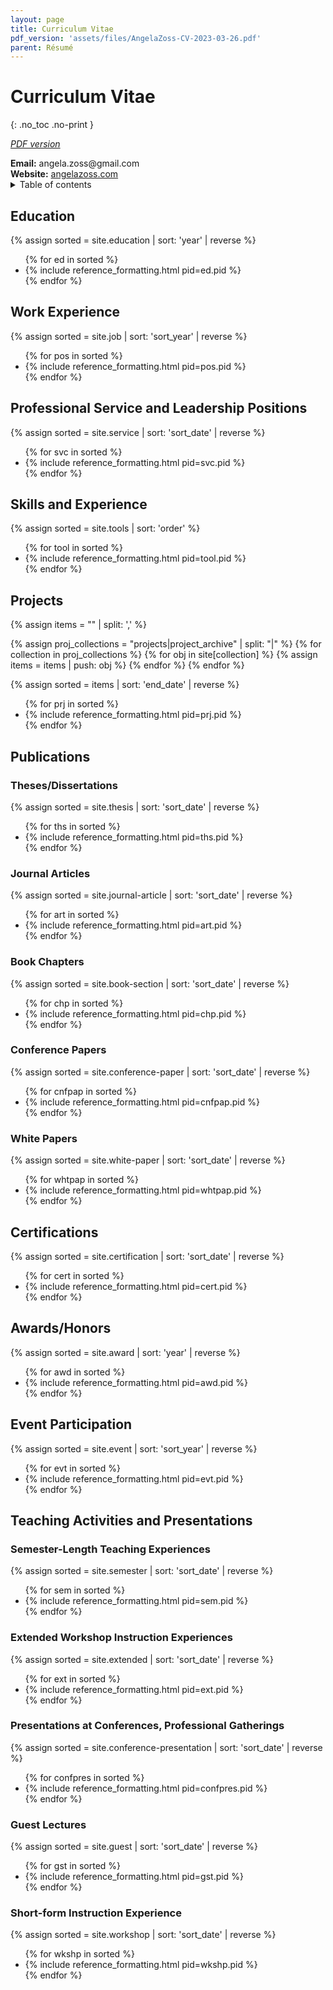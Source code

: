 ```yaml
---
layout: page
title: Curriculum Vitae
pdf_version: 'assets/files/AngelaZoss-CV-2023-03-26.pdf'
parent: Résumé
---
```


# Curriculum Vitae
{: .no_toc .no-print }

<p class="no-print"><i><a href="{{ page.pdf_version | relative_url }}">PDF version</a></i></p>

<div class="show-print"><strong>Email:</strong> angela.zoss@gmail.com</div>
<div class="show-print"><strong>Website:</strong> <a href="https://www.angelazoss.com/">angelazoss.com</a></div>

<details markdown="block" class="no-print">
  <summary>
    Table of contents
  </summary>
  {: .text-delta }
* TOC
{:toc}
</details>

## Education

{% assign sorted = site.education | sort: 'year' | reverse %}
  <ul>
  {% for ed in sorted %}
    <li>{% include reference_formatting.html pid=ed.pid %}</li>
  {% endfor %}
  </ul>

## Work Experience

{% assign sorted = site.job | sort: 'sort_year' | reverse %}
<ul>
{% for pos in sorted %}
    <li>{% include reference_formatting.html pid=pos.pid %}</li>
{% endfor %}
</ul>

## Professional Service and Leadership Positions

{% assign sorted = site.service | sort: 'sort_date' | reverse %}
<ul>
{% for svc in sorted %}
    <li>{% include reference_formatting.html pid=svc.pid %}</li>
{% endfor %}
</ul>

## Skills and Experience

{% assign sorted = site.tools | sort: 'order' %}
  <ul class="pagebreak">
{% for tool in sorted %}
    <li>{% include reference_formatting.html pid=tool.pid %}</li>
{% endfor %}
  </ul>

## Projects

{% assign items = "" | split: ',' %}

{% assign proj_collections = "projects|project_archive" | split: "|" %}
{% for collection in proj_collections %}
  {% for obj in site[collection] %}
    {% assign items = items | push: obj %}
  {% endfor %}
{% endfor %}

<div class="multi-col pagebreak" >
{% assign sorted = items | sort: 'end_date' | reverse %}
  <ul>
{% for prj in sorted %}
    <li>{% include reference_formatting.html pid=prj.pid %}</li>
{% endfor %}
  </ul>
</div>

## Publications

### Theses/Dissertations

{% assign sorted = site.thesis | sort: 'sort_date' | reverse %}
  <ul>
{% for ths in sorted %}
    <li>{% include reference_formatting.html pid=ths.pid %}</li>
{% endfor %}
  </ul>

### Journal Articles

{% assign sorted = site.journal-article | sort: 'sort_date' | reverse %}
  <ul>
{% for art in sorted %}
    <li>{% include reference_formatting.html pid=art.pid %}</li>
{% endfor %}
  </ul>

### Book Chapters

{% assign sorted = site.book-section | sort: 'sort_date' | reverse %}
  <ul>
{% for chp in sorted %}
    <li>{% include reference_formatting.html pid=chp.pid %}</li>
{% endfor %}
  </ul>

### Conference Papers

{% assign sorted = site.conference-paper | sort: 'sort_date' | reverse %}
  <ul>
{% for cnfpap in sorted %}
    <li>{% include reference_formatting.html pid=cnfpap.pid %}</li>
{% endfor %}
  </ul>

### White Papers

{% assign sorted = site.white-paper | sort: 'sort_date' | reverse %}
  <ul>
{% for whtpap in sorted %}
    <li>{% include reference_formatting.html pid=whtpap.pid %}</li>
{% endfor %}
  </ul>

## Certifications

{% assign sorted = site.certification | sort: 'sort_date' | reverse %}
<ul>
  {% for cert in sorted %}
    <li>{% include reference_formatting.html pid=cert.pid %}</li>
  {% endfor %}
</ul>

## Awards/Honors

{% assign sorted = site.award | sort: 'year' | reverse %}
  <ul>
{% for awd in sorted %}
    <li>{% include reference_formatting.html pid=awd.pid %}</li>
{% endfor %}
  </ul>

## Event Participation

{% assign sorted = site.event | sort: 'sort_year' | reverse %}
  <ul>
{% for evt in sorted %}
    <li>{% include reference_formatting.html pid=evt.pid %}</li>
{% endfor %}
  </ul>

## Teaching Activities and Presentations

### Semester-Length Teaching Experiences

{% assign sorted = site.semester | sort: 'sort_date' | reverse %}
  <ul>
{% for sem in sorted %}
    <li>{% include reference_formatting.html pid=sem.pid %}</li>
{% endfor %}
  </ul>

### Extended Workshop Instruction Experiences

{% assign sorted = site.extended | sort: 'sort_date' | reverse %}
  <ul>
{% for ext in sorted %}
    <li>{% include reference_formatting.html pid=ext.pid %}</li>
{% endfor %}
  </ul>

### Presentations at Conferences, Professional Gatherings

{% assign sorted = site.conference-presentation | sort: 'sort_date' | reverse %}
  <ul>
{% for confpres in sorted %}
    <li>{% include reference_formatting.html pid=confpres.pid %}</li>
{% endfor %}
  </ul>

### Guest Lectures

{% assign sorted = site.guest | sort: 'sort_date' | reverse %}
  <ul>
{% for gst in sorted %}
    <li>{% include reference_formatting.html pid=gst.pid %}</li>
{% endfor %}
  </ul>

### Short-form Instruction Experience

{% assign sorted = site.workshop | sort: 'sort_date' | reverse %}
  <ul>
{% for wkshp in sorted %}
    <li>{% include reference_formatting.html pid=wkshp.pid %}</li>
{% endfor %}
  </ul>